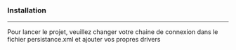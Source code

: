 ### Installation
***
Pour lancer le projet, veuillez changer votre chaine de connexion dans le fichier persistance.xml et ajouter vos propres drivers